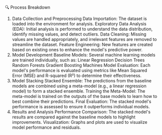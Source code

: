🔍 Process Breakdown

1. Data Collection and Preprocessing
Data Importation: The dataset is loaded into the environment for analysis.​
Exploratory Data Analysis (EDA): Initial analysis is performed to understand the data distribution, identify missing values, and detect outliers.​
Data Cleaning: Missing values are handled appropriately, and irrelevant features are removed to streamline the dataset.​
Feature Engineering: New features are created based on existing ones to enhance the model's predictive power.​
2. Model Development
Baseline Models: Several machine learning models are trained individually, such as:​
Linear Regression​
Decision Trees​
Random Forests​
Gradient Boosting Machines​
Model Evaluation: Each model's performance is evaluated using metrics like Mean Squared Error (MSE) and R-squared (R²) to determine their effectiveness.​
3. Model Stacking
Stacked Ensemble: The predictions from the baseline models are combined using a meta-model (e.g., a linear regression model) to form a stacked ensemble.​
Training the Meta-Model: The meta-model is trained on the outputs of the base models to learn how to best combine their predictions.​
Final Evaluation: The stacked model's performance is assessed to ensure it outperforms individual models.​
4. Results and Analysis
Performance Comparison: The stacked model's results are compared against the baseline models to highlight improvements.​
Visualization: Graphs and plots are used to visualize model performance and residuals.​
